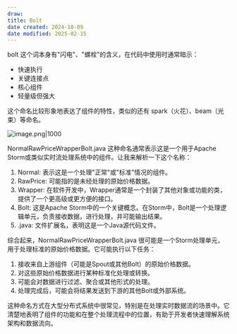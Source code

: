 ```yaml
---
draw:
title: Bolt
date created: 2024-10-09
date modified: 2025-02-15
---
```


bolt 这个词本身有"闪电"、"螺栓"的含义，在代码中使用时通常暗示：

- 快速执行
- 关键连接点
- 核心组件
- 轻量级但强大

这个命名比较形象地表达了组件的特性，类似的还有 spark（火花）、beam（光束）等命名。

![image.png|1000](https://imagehosting4picgo.oss-cn-beijing.aliyuncs.com/imagehosting/fix-dir%2Fpicgo%2Fpicgo-clipboard-images%2F2024%2F11%2F21%2F17-19-14-fbc6ac354befb3bcccb081120c7804eb-202411211719725-f8e78b.png)

NormalRawPriceWrapperBolt.java 这种命名通常表示这是一个用于Apache Storm或类似实时流处理系统中的组件。让我来解析一下这个名称：

1. Normal: 表示这是一个处理"正常"或"标准"情况的组件。
2. RawPrice: 可能指的是未经处理的原始价格数据。
3. Wrapper: 在软件开发中，Wrapper通常是一个封装了其他对象或功能的类，提供了一个更高级或更方便的接口。
4. Bolt: 这是Apache Storm中的一个关键概念。在Storm中，Bolt是一个处理逻辑单元，负责接收数据，进行处理，并可能输出结果。
5. .java: 文件扩展名，表明这是一个Java源代码文件。

综合起来，NormalRawPriceWrapperBolt.java 很可能是一个Storm处理单元，用于处理标准的原始价格数据。它可能执行以下任务：

1. 接收来自上游组件（可能是Spout或其他Bolt）的原始价格数据。
2. 对这些原始价格数据进行某种标准化处理或转换。
3. 可能会对数据进行过滤、聚合或其他形式的处理。
4. 处理完成后，可能会将结果发送到下游的其他Bolt或外部系统。

这种命名方式在大型分布式系统中很常见，特别是在处理实时数据流的场景中。它清楚地表明了组件的功能和在整个处理流程中的位置，有助于开发者快速理解系统架构和数据流向。
